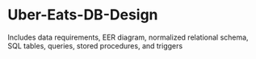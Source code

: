 # Uber-Eats-DB-Design

Includes data requirements, EER diagram, normalized relational schema, SQL tables, queries, stored procedures, and triggers
